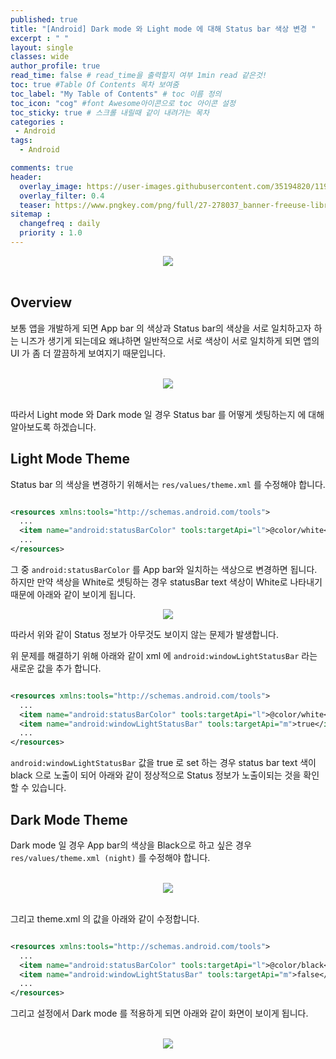 ```yaml
---
published: true
title: "[Android] Dark mode 와 Light mode 에 대해 Status bar 색상 변경 "	
excerpt : " "	
layout: single	
classes: wide
author_profile: true	
read_time: false # read_time을 출력할지 여부 1min read 같은것!	
toc: true #Table Of Contents 목차 보여줌	
toc_label: "My Table of Contents" # toc 이름 정의	
toc_icon: "cog" #font Awesome아이콘으로 toc 아이콘 설정	
toc_sticky: true # 스크롤 내릴때 같이 내려가는 목차	
categories :	
 - Android	
tags: 	
  - Android

comments: true	
header:
  overlay_image: https://user-images.githubusercontent.com/35194820/119770376-18f76c80-bef7-11eb-8b3e-abca9300d1c1.gif
  overlay_filter: 0.4
  teaser: https://www.pngkey.com/png/full/27-278037_banner-freeuse-library-android-transparent-app-android-development.png
sitemap :	
  changefreq : daily	
  priority : 1.0	
---
```


<div align="center">
<img src="https://blog.kakaocdn.net/dn/dJL9vl/btqOhu7VvOD/VA8LKZQOeQyXyXKMRTmjH1/img.png">
</div>
</br>

## Overview

보통 앱을 개발하게 되면 App bar 의 색상과 Status bar의 색상을 서로 일치하고자 하는 니즈가 생기게 되는데요 왜냐하면 일반적으로 서로 색상이 서로 일치하게 되면 앱의 UI 가 좀 더 깔끔하게 보여지기 때문입니다.

</br>
<div align="center">
<img src="https://user-images.githubusercontent.com/35194820/125153938-1cd30b80-e192-11eb-9ce6-a24196753be8.png">
</div>
</br>

따라서 Light mode 와 Dark mode 일 경우 Status bar 를 어떻게 셋팅하는지 에 대해 알아보도록 하겠습니다.

## Light Mode Theme 

Status bar 의 색상을 변경하기 위해서는 `res/values/theme.xml` 를 수정해야 합니다.

~~~xml

<resources xmlns:tools="http://schemas.android.com/tools">
  ...
  <item name="android:statusBarColor" tools:targetApi="l">@color/white</item>
  ...
</resources>
~~~

그 중 `android:statusBarColor` 를 App bar와 일치하는 색상으로 변경하면 됩니다. 하지만 만약 색상을 White로 셋팅하는 경우 statusBar text 색상이 White로 나타내기 때문에 아래와 같이 보이게 됩니다.

<div align="center">
<img src="https://user-images.githubusercontent.com/35194820/125154100-4e98a200-e193-11eb-921d-6a795ff01737.png">
</div>

따라서 위와 같이 Status 정보가 아무것도 보이지 않는 문제가 발생합니다. 

위 문제를 해결하기 위해 아래와 같이 xml 에 `android:windowLightStatusBar` 라는 새로운 값을 추가 합니다.

~~~xml

<resources xmlns:tools="http://schemas.android.com/tools">
  ...
  <item name="android:statusBarColor" tools:targetApi="l">@color/white</item>
  <item name="android:windowLightStatusBar" tools:targetApi="m">true</item>
  ...
</resources>
~~~

`android:windowLightStatusBar` 값을 true 로 set 하는 경우 status bar text 색이 black 으로 노출이 되어 아래와 같이 정상적으로 Status 정보가 노출이되는 것을 확인할 수 있습니다.

## Dark Mode Theme 

Dark mode 일 경우 App bar의 색상을 Black으로 하고 싶은 경우 `res/values/theme.xml (night)` 를 수정해야 합니다.

</br>
<div align="center">
<img src="https://user-images.githubusercontent.com/35194820/125154304-560c7b00-e194-11eb-863b-fb4b30bea95c.png">
</div>
</br>

그리고 theme.xml 의 값을 아래와 같이 수정합니다.

~~~xml

<resources xmlns:tools="http://schemas.android.com/tools">
  ...
  <item name="android:statusBarColor" tools:targetApi="l">@color/black</item>
  <item name="android:windowLightStatusBar" tools:targetApi="m">false</item>
  ...
</resources>
~~~

그리고 설정에서 Dark mode 를 적용하게 되면 아래와 같이 화면이 보이게 됩니다.

</br>
<div align="center">
<img src="https://user-images.githubusercontent.com/35194820/125154469-25791100-e195-11eb-93f4-19b6b37ca180.png">
</div>
</br>